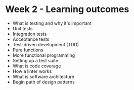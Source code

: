 # Week 2 - Learning outcomes

- What is testing and why it's important
- Unit tests
- Integration tests
- Acceptance tests
- Test-driven development (TDD)
- Pure functions
- More functional programming
- Setting up a test suite
- What is code coverage
- How a linter works
- What is software architecture
- Begin path of design patterns
